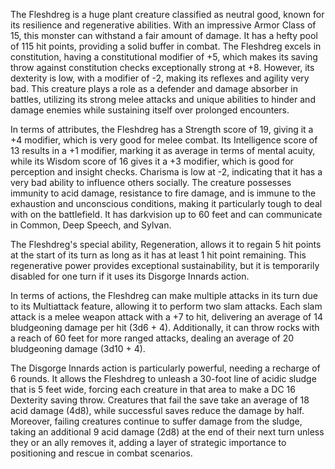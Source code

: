 The Fleshdreg is a huge plant creature classified as neutral good, known for its resilience and regenerative abilities. With an impressive Armor Class of 15, this monster can withstand a fair amount of damage. It has a hefty pool of 115 hit points, providing a solid buffer in combat. The Fleshdreg excels in constitution, having a constitutional modifier of +5, which makes its saving throw against constitution checks exceptionally strong at +8. However, its dexterity is low, with a modifier of -2, making its reflexes and agility very bad. This creature plays a role as a defender and damage absorber in battles, utilizing its strong melee attacks and unique abilities to hinder and damage enemies while sustaining itself over prolonged encounters.

In terms of attributes, the Fleshdreg has a Strength score of 19, giving it a +4 modifier, which is very good for melee combat. Its Intelligence score of 13 results in a +1 modifier, marking it as average in terms of mental acuity, while its Wisdom score of 16 gives it a +3 modifier, which is good for perception and insight checks. Charisma is low at -2, indicating that it has a very bad ability to influence others socially. The creature possesses immunity to acid damage, resistance to fire damage, and is immune to the exhaustion and unconscious conditions, making it particularly tough to deal with on the battlefield. It has darkvision up to 60 feet and can communicate in Common, Deep Speech, and Sylvan.

The Fleshdreg's special ability, Regeneration, allows it to regain 5 hit points at the start of its turn as long as it has at least 1 hit point remaining. This regenerative power provides exceptional sustainability, but it is temporarily disabled for one turn if it uses its Disgorge Innards action.

In terms of actions, the Fleshdreg can make multiple attacks in its turn due to its Multiattack feature, allowing it to perform two slam attacks. Each slam attack is a melee weapon attack with a +7 to hit, delivering an average of 14 bludgeoning damage per hit (3d6 + 4). Additionally, it can throw rocks with a reach of 60 feet for more ranged attacks, dealing an average of 20 bludgeoning damage (3d10 + 4).

The Disgorge Innards action is particularly powerful, needing a recharge of 6 rounds. It allows the Fleshdreg to unleash a 30-foot line of acidic sludge that is 5 feet wide, forcing each creature in that area to make a DC 16 Dexterity saving throw. Creatures that fail the save take an average of 18 acid damage (4d8), while successful saves reduce the damage by half. Moreover, failing creatures continue to suffer damage from the sludge, taking an additional 9 acid damage (2d8) at the end of their next turn unless they or an ally removes it, adding a layer of strategic importance to positioning and rescue in combat scenarios.